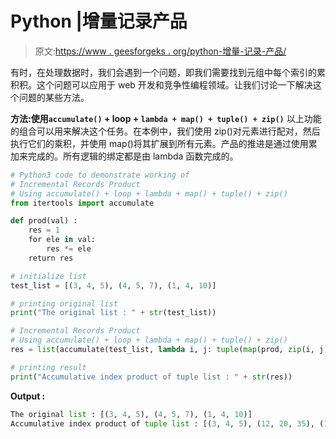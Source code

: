 # Python |增量记录产品

> 原文:[https://www . geesforgeks . org/python-增量-记录-产品/](https://www.geeksforgeeks.org/python-incremental-records-product/)

有时，在处理数据时，我们会遇到一个问题，即我们需要找到元组中每个索引的累积积。这个问题可以应用于 web 开发和竞争性编程领域。让我们讨论一下解决这个问题的某些方法。

**方法:使用`accumulate()` + loop + `lambda + map() + tuple() + zip()`**
以上功能的组合可以用来解决这个任务。在本例中，我们使用 zip()对元素进行配对，然后执行它们的乘积，并使用 map()将其扩展到所有元素。产品的推进是通过使用累加来完成的。所有逻辑的绑定都是由 lambda 函数完成的。

```py
# Python3 code to demonstrate working of
# Incremental Records Product
# Using accumulate() + loop + lambda + map() + tuple() + zip()
from itertools import accumulate

def prod(val) :     
    res = 1         
    for ele in val:         
        res *= ele         
    return res

# initialize list
test_list = [(3, 4, 5), (4, 5, 7), (1, 4, 10)]

# printing original list 
print("The original list : " + str(test_list))

# Incremental Records Product
# Using accumulate() + loop + lambda + map() + tuple() + zip()
res = list(accumulate(test_list, lambda i, j: tuple(map(prod, zip(i, j)))))

# printing result
print("Accumulative index product of tuple list : " + str(res))
```

**Output :**

```py
The original list : [(3, 4, 5), (4, 5, 7), (1, 4, 10)]
Accumulative index product of tuple list : [(3, 4, 5), (12, 20, 35), (12, 80, 350)]

```